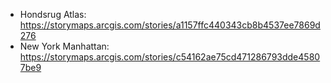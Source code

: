 
* Hondsrug Atlas: https://storymaps.arcgis.com/stories/a1157ffc440343cb8b4537ee7869d276
* New York Manhattan: https://storymaps.arcgis.com/stories/c54162ae75cd471286793dde45807be9

